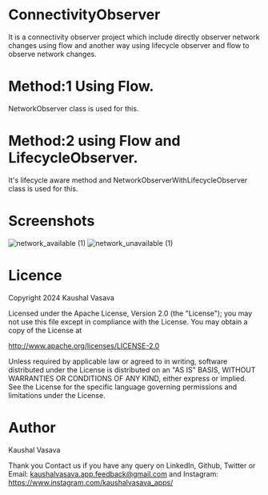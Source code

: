 # ConnectivityObserver
It is a connectivity observer project which include directly observer network changes using flow and another way using lifecycle observer and flow to observe network changes.

# Method:1 Using Flow.
NetworkObserver class is used for this.

# Method:2 using Flow and LifecycleObserver.
It's lifecycle aware method and NetworkObserverWithLifecycleObserver class is used for this.

# Screenshots

![network_available (1)](https://github.com/user-attachments/assets/833842f1-6f08-4af8-afe9-97934b5fb684)
![network_unavailable (1)](https://github.com/user-attachments/assets/f44e0f12-3d51-4a40-b2df-2dbd1950f0eb)

# Licence
Copyright 2024 Kaushal Vasava

Licensed under the Apache License, Version 2.0 (the "License"); you may not use this file except in compliance with the License. You may obtain a copy of the License at

http://www.apache.org/licenses/LICENSE-2.0

Unless required by applicable law or agreed to in writing, software distributed under the License is distributed on an "AS IS" BASIS, WITHOUT WARRANTIES OR CONDITIONS OF ANY KIND, either express or implied. See the License for the specific language governing permissions and limitations under the License.

# Author
Kaushal Vasava

Thank you
Contact us if you have any query on LinkedIn, Github, Twitter or Email: kaushalvasava.app.feedback@gmail.com and Instagram: https://www.instagram.com/kaushalvasava_apps/
